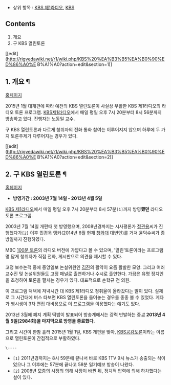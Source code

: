   * 상위 항목 : [KBS 제1라디오](KBS%20%EC%A0%9C1%EB%9D%BC%EB%94%94%EC%98%A4.md), [KBS](KBS.md)  

## Contents

    

1. 개요 
2. 구 KBS 열린토론 

[[edit](http://rigvedawiki.net/r1/wiki.php/KBS%20%EA%B3%B5%EA%B0%90%ED%86%A0%E
B%A1%A0?action=edit&section=1)]

## 1. 개요 ¶

[홈페이지](http://www.kbs.co.kr/radio/1radio/debate/index.html)

  

2015년 1월 대개편에 따라 예전의 KBS 열린토론이 사실상 부활한 KBS 제1라디오의 라디오 토론 프로그램. [KBS제1라디오](KBS%20%EC%A0%9C1%EB%9D%BC%EB%94%94%EC%98%A4.md)에서 매일 평일 오후 7시 20분부터
8시 56분까지 방송하고 있다. 진행자는 노동일 교수.

  

구 KBS 열린토론과 다르게 청취자의 전화 통화 참여는 이루어지지 않으며 하루에 두 가지 토론주제가 다루어지는 경우가 있다.

  

[[edit](http://rigvedawiki.net/r1/wiki.php/KBS%20%EA%B3%B5%EA%B0%90%ED%86%A0%E
B%A1%A0?action=edit&section=2)]

## 2. 구 KBS 열린토론 ¶

[홈페이지](http://www.kbs.co.kr/radio/1radio/kbsopen/notice/notice.html)

  

  * **방영기간 : 2003년 7월 14일 - 2013년 4월 5일**  

[KBS 제1라디오](KBS%20%EC%A0%9C1%EB%9D%BC%EB%94%94%EC%98%A4.md)에서 매일 평일 오후 7시
20분부터 8시 57분`[1]`까지 방영**했던** 라디오 토론 프로그램.

  

2003년 7월 14일 개편때 첫 방영했으며, 2008년경까지는 시사평론가
[정관용](%EC%A0%95%EA%B4%80%EC%9A%A9.md)씨가 진행했다가`[2]` 이후 민경욱 앵커(2014년 6월 현재
[청와대](%EC%B2%AD%EC%99%80%EB%8C%80.md) 대변인)를 거쳐 윤덕수씨가 종방일까지 진행하였다.

  

MBC [100분 토론](100%EB%B6%84%20%ED%86%A0%EB%A1%A0.md)의 라디오 버전에 가깝다고 볼 수 있으며,
'열린'토론이라는 프로그램명 답게 청취자가 직접 전화, 게시판으로 의견을 제시할 수 있다.

  

고정 보수논객 중에 중앙일보 논설위원인 [김진](%EA%B9%80%EC%A7%84.md)의 활약이 요즘 활발한 모양. 그리고 여러
교수진 및 논설위원들도 고정 패널로 출연하거나 수시로 출연한다. 가끔은 유명 정치인을 초청하여 토론을 펼치는 경우가 있다. 대표적으로 손학규
전 의원.

  

이 프로그램 덕택에 저녁시간 대 KBS 제1라디오 청취율이 올라갔다는 말이 있다. 실제로 그 시간대에 버스 타보면 KBS 열린토론을 들어놓는
경우를 종종 볼 수 있었다. 게다가 행시생이 3차 면접 대비용으로 이 프로그램을 이용했다는 얘기도 있다.

  

2013년 3월에 폐지 계획 떡밥이 발표되어 방송계에서는 강력 반발하는
중.[#](http://www.mediaus.co.kr/news/articleView.html?idxno=32563) **2013년 4월
5일(2984회)을 마지막으로 방영을 종료했다.**

  

그리고 시간이 한참 흘러 2015년 1월 1일, KBS 개편을 맞아, [KBS공감토론](KBS%20%EA%B3%B5%EA%B0%90%ED%86%A0%EB%A1%A0.md)이라는 이름으로 열린토론이 간접적으로
부활하였다.

`\----`

  * `[1]` 2011년경까지는 8시 59분에 끝나서 바로 KBS 1TV 9시 뉴스가 송출되는 식이었으나 그 이후에는 57분에 끝나고 58분 일기예보 방송이 나왔다.
  * `[2]` 2008년 모종의 사정의 의해 사장이 바뀐 뒤, 정치적 압력에 의해 하차했다는 설이 있다.

